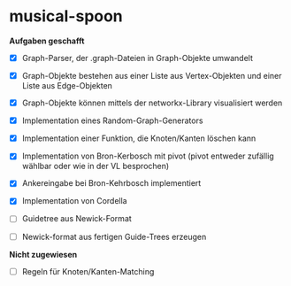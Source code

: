 # musical-spoon
**Aufgaben geschafft**

- [X] Graph-Parser, der .graph-Dateien in Graph-Objekte umwandelt
- [X] Graph-Objekte bestehen aus einer Liste aus Vertex-Objekten und einer Liste aus Edge-Objekten
- [X] Graph-Objekte können mittels der networkx-Library visualisiert werden
- [X] Implementation eines Random-Graph-Generators
- [X] Implementation einer Funktion, die Knoten/Kanten löschen kann
- [X] Implementation von Bron-Kerbosch mit pivot (pivot entweder zufällig wählbar oder wie in der VL besprochen)
- [X] Ankereingabe bei Bron-Kehrbosch implementiert
- [X] Implementation von Cordella
- [ ] Guidetree aus Newick-Format
- [ ] Newick-format aus fertigen Guide-Trees erzeugen

                
**Nicht zugewiesen**
- [ ] Regeln für Knoten/Kanten-Matching
